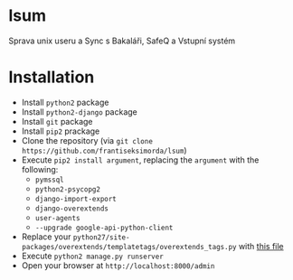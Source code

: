 # lsum
Sprava unix useru a Sync s Bakaláři, SafeQ a Vstupní systém

# Installation
- Install `python2` package
- Install `python2-django` package
- Install `git` package
- Install `pip2` prackage
- Clone the repository (via `git clone https://github.com/frantiseksimorda/lsum`)
- Execute `pip2 install argument`, replacing the `argument` with the following:
  -  `pymssql`
  -  `python2-psycopg2`
  -  `django-import-export`
  -  `django-overextends`
  -  `user-agents`
  -  `--upgrade google-api-python-client`
- Replace your `python27/site-packages/overextends/templatetags/overextends_tags.py` with [this file](https://github.com/stephenmcd/django-overextends/blob/master/overextends/templatetags/overextends_tags.py)
- Execute `python2 manage.py runserver`
- Open your browser at `http://localhost:8000/admin`
